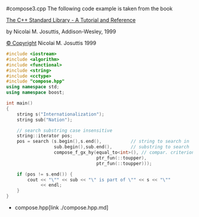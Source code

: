 #compose3.cpp
The following code example is taken from the book

[The C++ Standard Library - A Tutorial and Reference](http://www.josuttis.com/libbook/)

by Nicolai M. Josuttis, Addison-Wesley, 1999

[© Copyright](http://www.josuttis.com/libbook/copyright.html) Nicolai M. Josuttis 1999

```cpp
#include <iostream>
#include <algorithm>
#include <functional>
#include <string>
#include <cctype>
#include "compose.hpp"
using namespace std;
using namespace boost;

int main()
{
    string s("Internationalization");
    string sub("Nation");

    // search substring case insensitive
    string::iterator pos;
    pos = search (s.begin(),s.end(),           // string to search in
                  sub.begin(),sub.end(),       // substring to search
                  compose_f_gx_hy(equal_to<int>(), // compar. criterion
                                  ptr_fun(::toupper),
                                  ptr_fun(::toupper)));

    if (pos != s.end()) {
        cout << "\"" << sub << "\" is part of \"" << s << "\""
             << endl;
    }
}
```
* compose.hpp[link ./compose.hpp.md]

